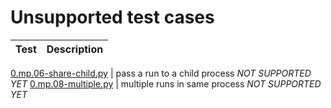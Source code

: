 

# Unsupported test cases

Test | Description
---  | ---

[0.mp.06-share-child.py](06-share-child.py) | pass a run to a child process *NOT SUPPORTED YET*
[0.mp.08-multiple.py](08-multiple.py) | multiple runs in same process *NOT SUPPORTED YET*
